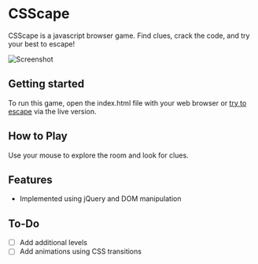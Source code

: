 # CSScape
CSScape is a javascript browser game. Find clues, crack the code, and try your best to escape!

![Screenshot](http://imgur.com/0CMu3Aq.png)

## Getting started

To run this game, open the index.html file with your web browser or [try to escape](http://www.csscape.io) via the live version.

## How to Play

Use your mouse to explore the room and look for clues.

## Features

* Implemented using jQuery and DOM manipulation

## To-Do

- [ ] Add additional levels
- [ ] Add animations using CSS transitions
